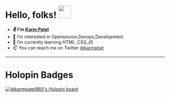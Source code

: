 # Hello, folks! <img src="https://github.com/TheDudeThatCode/TheDudeThatCode/blob/master/Assets/Hi.gif" width="40px">


- <b width="40px">✌ I'm <a href="https://bio.link/karmpatel">Karm Patel</a></b>
- 👀 I’m interested in Opensource,Devops,Development.
- 🌱 I’m currently learning HTML ,CSS,JS
- 📫 You can reach me on Twitter <a href="https://twitter.com/karmstwt">@karmstwt</a>


--------------- 
# Holopin Badges

[![@karmpatel960's Holopin board](https://holopin.me/karmpatel960)](https://holopin.io/@karmpatel960)

<!-- --------------
# Github Stats
[![karmpatel960's GitHub stats](https://github-readme-stats.vercel.app/api?username=karmpatel960&show_icons=true&theme=dark)](https://github.com/karmpatel960/github-readme-stats)

--------------
# Most  Used Languages
[![Top Langs](https://github-readme-stats.vercel.app/api/top-langs/?username=karmpatel960&theme=dark)](https://github.com/karmpatel960/github-readme-stats)           


------------- -->
